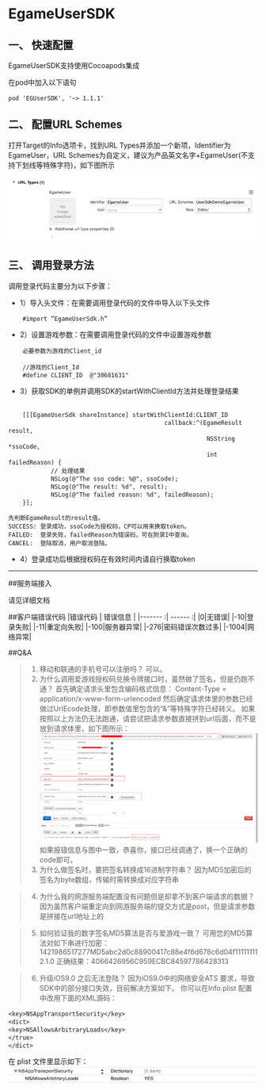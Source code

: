 # EgameUserSDK


## 一、 快速配置

EgameUserSDK支持使用Cocoapods集成

在pod中加入以下语句

    pod 'EGUserSDK', '~> 1.1.1'


## 二、 配置URL Schemes

打开Target的Info选项卡，找到URL Types并添加一个新项，Identifier为EgameUser，URL Schemes为自定义，建议为产品英文名字+EgameUser(不支持下划线等特殊字符)，如下图所示

![配置URL Schemes][1]

## 三、 调用登录方法

调用登录代码主要分为以下步骤：

 - 1）导入头文件：在需要调用登录代码的文件中导入以下头文件
 


```Object-c
    #import “EgameUserSdk.h”
```


 - 2）设置游戏参数：在需要调用登录代码的文件中设置游戏参数 
 

```Object-c
    必要参数为游戏的Client_id
    
    //游戏的Client_Id
    #define CLIENT_ID  @"30681631"

```

 - 3）获取SDK的单例并调用SDK的startWithClientId方法并处理登录结果


```Object-c

    [[[EgameUserSdk shareInstance] startWithClientId:CLIENT_ID
                                            callback:^(EgameResult result,
                                                        NSString *ssoCode, 
                                                        int failedReason) {
            // 处理结果
            NSLog(@"The sso code: %@", ssoCode);
            NSLog(@"The result: %d", result);
            NSLog(@"The failed reason: %d", failedReason);
    }];
```

    先判断EgameResult的result值。 
    SUCCESS: 登录成功，ssoCode为授权码，CP可以用来换取token。 
    FAILED:  登录失败，failedReason为错误码，可在附录I中查询。 
    CANCEL:  登陆取消，用户取消登陆。



- 4）登录成功后根据授权码在有效时间内请自行换取token

----------

##服务端接入

请见详细文档 


##客户端错误代码
|错误代码 | 错误信息 |
|-------  :| ------ :|
|0|无错误|
|-10|登录失败|
|-11|重定向失败|
|-100|服务器异常|
|-276|密码错误次数过多|
|-1004|网络异常|


##Q&A

>1.	移动和联通的手机号可以注册吗？
可以。
>2.	为什么调用爱游戏授权码兑换令牌接口时，虽然做了签名，但是仍跑不通？
首先确定请求头里包含编码格式信息：
Content-Type = application/x-www-form-urlencoded
然后确定请求体里的参数已经做过UrlEcode处理，即参数值里包含的“&”等特殊字符已经转义。
如果按照以上方法仍无法跑通，请尝试把请求参数直接拼到url后面，而不是放到请求体里，如下图所示：
![此处输入图片的描述][2]
如果报错信息与图中一致，恭喜你，接口已经调通了，换一个正确的code即可。
>3.	为什么做签名时，要把签名转换成16进制字符串？
因为MD5加密后的签名为byte数组，传输时需转换成对应字符串

>4. 为什么我的网游服务端配置没有问题但是却拿不到客户端请求的数据？
因为虽然客户端重定向到网游服务端的提交方式是post，但是请求参数是拼接在url地址上的

>5. 如何验证我的数字签名MD5算法是否与爱游戏一致？
可用您的MD5算法对如下串进行加密：
1421986517277MD5abc2d0c88900417c88e4f6d678c6d04f111111112.1.0
正确结果：4066426956C959ECBC84597786428313

>6. 升级iOS9.0 之后无法登陆？
   因为iOS9.0中的网络安全ATS 要求，导致SDK中的部分接口失效，目前解决方案如下。
你可以在Info.plist 配置中改用下面的XML源码：
```
<key>NSAppTransportSecurity</key>
<dict>
<key>NSAllowsArbitraryLoads</key>
</true>
</dict>
```
在 plist 文件里显示如下：
![此处输入图片的描述][3]


  [1]: https://raw.githubusercontent.com/Danny1451/EGUserSDK/master/Doc/picture1.png
  [2]: https://raw.githubusercontent.com/Danny1451/EGUserSDK/master/Doc/picture3.png
  [3]: https://raw.githubusercontent.com/Danny1451/EGUserSDK/master/Doc/picture2.png
